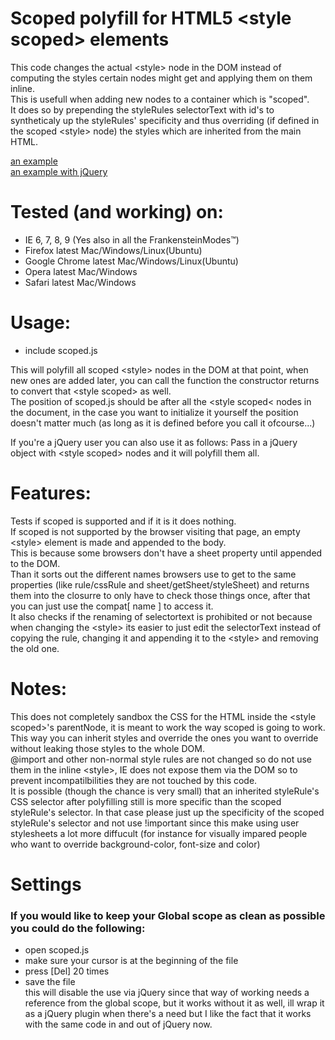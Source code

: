 # Scoped polyfill for HTML5 &lt;style scoped&gt; elements

This code changes the actual &lt;style&gt; node in the DOM instead of computing the styles certain nodes might get and applying them on them inline.  
This is usefull when adding new nodes to a container which is "scoped".  
It does so by prepending the styleRules selectorText with id's to syntheticaly up the styleRules' specificity and thus overriding (if defined in the scoped &lt;style&gt; node) the styles which are inherited from the main HTML.  

[an example](http://pm5544.eu/scoped/ "clicky for example")  
[an example with jQuery](http://pm5544.eu/scoped/indexjquery.htm "clicky for example")  

# Tested (and working) on:
* IE 6, 7, 8, 9 (Yes also in all the FrankensteinModes&trade;)  
* Firefox latest Mac/Windows/Linux(Ubuntu)  
* Google Chrome latest Mac/Windows/Linux(Ubuntu)  
* Opera latest Mac/Windows  
* Safari latest Mac/Windows  

# Usage:
* include scoped.js  

This will polyfill all scoped &lt;style&gt; nodes in the DOM at that point, when new ones are added later, you can call the function the constructor returns to convert that &lt;style scoped&gt; as well.  
The position of scoped.js should be after all the &lt;style scoped&lt; nodes in the document, in the case you want to initialize it yourself the position doesn't matter much (as long as it is defined before you call it ofcourse...)  

If you're a jQuery user you can also use it as follows:
Pass in a jQuery object with &lt;style scoped&gt; nodes and it will polyfill them all.  

# Features:
Tests if scoped is supported and if it is it does nothing.  
If scoped is not supported by the browser visiting that page, an empty &lt;style&gt; element is made and appended to the body.  
This is because some browsers don't have a sheet property until appended to the DOM.  
Than it sorts out the different names browsers use to get to the same properties (like rule/cssRule and sheet/getSheet/styleSheet) and returns them into the closurre to only have to check those things once, after that you can just use the compat[ name ] to access it.  
It also checks if the renaming of selectortext is prohibited or not because when changing the &lt;style&gt; its easier to just edit the selectorText instead of copying the rule, changing it and appending it to the &lt;style&gt; and removing the old one.  
 
# Notes:
This does not completely sandbox the CSS for the HTML inside the &lt;style scoped&gt;'s parentNode, it is meant to work the way scoped is going to work.  
This way you can inherit styles and override the ones you want to override without leaking those styles to the whole DOM.  
@import and other non-normal style rules are not changed so do not use them in the inline &lt;style&gt;, IE does not expose them via the DOM so to prevent incompatilbilities they are not touched by this code.  
It is possible (though the chance is very small) that an inherited styleRule's CSS selector after polyfilling still is more specific than the scoped styleRule's selector. In that case please just up the specificity of the scoped styleRule's selector and not use !important since this make using user stylesheets a lot more diffucult (for instance for visually impared people who want to override background-color, font-size and color)

# Settings
### If you would like to keep your Global scope as clean as possible you could do the following:
* open scoped.js  
* make sure your cursor is at the beginning of the file  
* press [Del] 20 times  
* save the file  
this will disable the use via jQuery since that way of working needs a reference from the global scope, but it works without it as well, ill wrap it as a jQuery plugin when there's a need but I like the fact that it works with the same code in and out of jQuery now.

